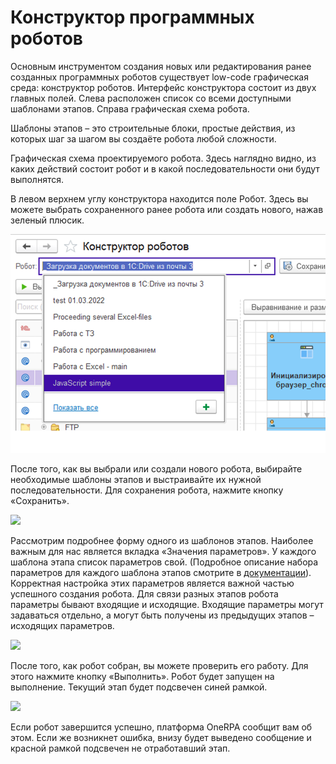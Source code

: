 # Конструктор программных роботов

Основным инструментом создания новых или редактирования ранее созданных программных роботов существует low-code графическая среда: конструктор роботов. Интерфейс конструктора состоит из двух главных полей. Слева расположен список со всеми доступными шаблонами этапов. Справа графическая схема робота.

Шаблоны этапов – это строительные блоки, простые действия, из которых шаг за шагом вы создаёте робота любой сложности.

Графическая схема проектируемого робота. Здесь наглядно видно, из каких действий состоит робот и в какой последовательности они будут выполнятся.

В левом верхнем углу конструктора находится поле Робот. Здесь вы можете выбрать сохраненного ранее робота или создать нового, нажав зеленый плюсик.

![](<../../../.gitbook/assets/Конструктор роботов.png>)

После того, как вы выбрали или создали нового робота, выбирайте необходимые шаблоны этапов и выстраивайте их нужной последовательности. Для сохранения робота, нажмите кнопку «Сохранить».

![](<../../../.gitbook/assets/КР 2.png>)

Рассмотрим подробнее форму одного из шаблонов этапов. Наиболее важным для нас является вкладка «Значения параметров». У каждого шаблона этапа список параметров свой. (Подробное описание набора параметров для каждого шаблона этапов смотрите в [документации](https://docs.onerpa.ru/rpa-platforma-onerpa/shablony-etapov)). Корректная настройка этих параметров является важной частью успешного создания робота. Для связи разных этапов робота параметры бывают входящие и исходящие. Входящие параметры могут задаваться отдельно, а могут быть получены из предыдущих этапов – исходящих параметров.&#x20;

![](<../../../.gitbook/assets/кр 3.png>)

После того, как робот собран, вы можете проверить его работу. Для этого нажмите кнопку «Выполнить». Робот будет запущен на выполнение. Текущий этап будет подсвечен синей рамкой.

![](<../../../.gitbook/assets/кр 4.png>)

Если робот завершится успешно, платформа OneRPA сообщит вам об этом. Если же возникнет ошибка, внизу будет выведено сообщение  и красной рамкой подсвечен не отработавший этап.
